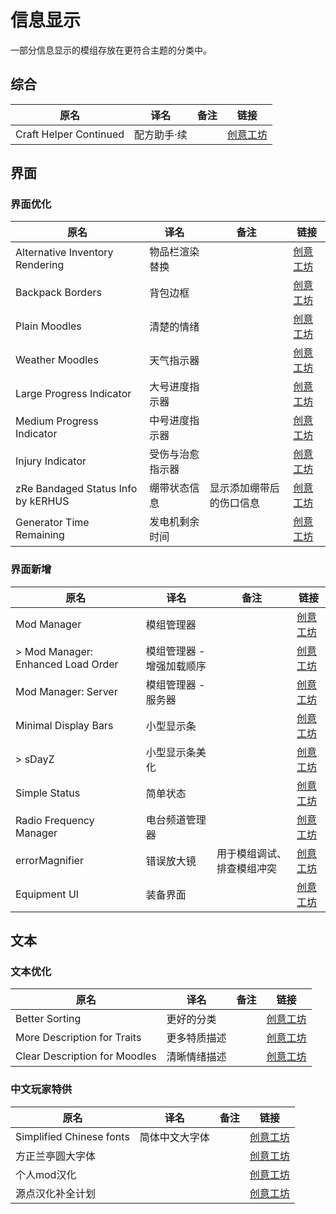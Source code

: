 # 信息显示

一部分信息显示的模组存放在更符合主题的分类中。

## 综合

| 原名                   | 译名        | 备注 | 链接                                                                          |
| ---------------------- | ----------- | ---- | ----------------------------------------------------------------------------- |
| Craft Helper Continued | 配方助手·续 |      | [创意工坊](https://steamcommunity.com/sharedfiles/filedetails/?id=2787291513) |

## 界面

### 界面优化

| 原名                               | 译名             | 备注                     | 链接                                                                          |
| ---------------------------------- | ---------------- | ------------------------ | ----------------------------------------------------------------------------- |
| Alternative Inventory Rendering    | 物品栏渲染替换   |                          | [创意工坊](https://steamcommunity.com/sharedfiles/filedetails/?id=2809595776) |
| Backpack Borders                   | 背包边框         |                          | [创意工坊](https://steamcommunity.com/sharedfiles/filedetails/?id=2808679062) |
| Plain Moodles                      | 清楚的情绪       |                          | [创意工坊](https://steamcommunity.com/sharedfiles/filedetails/?id=2854030563) |
| Weather Moodles                    | 天气指示器       |                          | [创意工坊](https://steamcommunity.com/sharedfiles/filedetails/?id=2920735875) |
| Large Progress Indicator           | 大号进度指示器   |                          | [创意工坊](https://steamcommunity.com/sharedfiles/filedetails/?id=2926455909) |
| Medium Progress Indicator          | 中号进度指示器   |                          | [创意工坊](https://steamcommunity.com/sharedfiles/filedetails/?id=2926675891) |
| Injury Indicator                   | 受伤与治愈指示器 |                          | [创意工坊](https://steamcommunity.com/sharedfiles/filedetails/?id=2921642476) |
| zRe Bandaged Status Info by kERHUS | 绷带状态信息     | 显示添加绷带后的伤口信息 | [创意工坊](https://steamcommunity.com/sharedfiles/filedetails/?id=2931041223) |
| Generator Time Remaining           | 发电机剩余时间   |                          | [创意工坊](https://steamcommunity.com/sharedfiles/filedetails/?id=2883397918) |

### 界面新增

| 原名                               | 译名                      | 备注                       | 链接                                                                          |
| ---------------------------------- | ------------------------- | -------------------------- | ----------------------------------------------------------------------------- |
| Mod Manager                        | 模组管理器                |                            | [创意工坊](https://steamcommunity.com/sharedfiles/filedetails/?id=2694448564) |
| > Mod Manager: Enhanced Load Order | 模组管理器 - 增强加载顺序 |                            | [创意工坊](https://steamcommunity.com/sharedfiles/filedetails/?id=2945221351) |
| Mod Manager: Server                | 模组管理器 - 服务器       |                            | [创意工坊](https://steamcommunity.com/sharedfiles/filedetails/?id=2725216703) |
| Minimal Display Bars               | 小型显示条                |                            | [创意工坊](https://steamcommunity.com/sharedfiles/filedetails/?id=2004998206) |
| > sDayZ                            | 小型显示条美化            |                            | [创意工坊](https://steamcommunity.com/sharedfiles/filedetails/?id=2799152712) |
| Simple Status                      | 简单状态                  |                            | [创意工坊](https://steamcommunity.com/sharedfiles/filedetails/?id=2867431511) |
| Radio Frequency Manager            | 电台频道管理器            |                            | [创意工坊](https://steamcommunity.com/sharedfiles/filedetails/?id=2735294987) |
| errorMagnifier                     | 错误放大镜                | 用于模组调试、排查模组冲突 | [创意工坊](https://steamcommunity.com/sharedfiles/filedetails/?id=2896041179) |
| Equipment UI                       | 装备界面                  |                            | [创意工坊](https://steamcommunity.com/sharedfiles/filedetails/?id=2950902979) |

## 文本

### 文本优化

| 原名                          | 译名         | 备注 | 链接                                                                          |
| ----------------------------- | ------------ | ---- | ----------------------------------------------------------------------------- |
| Better Sorting                | 更好的分类   |      | [创意工坊](https://steamcommunity.com/sharedfiles/filedetails/?id=2313387159) |
| More Description for Traits   | 更多特质描述 |      | [创意工坊](https://steamcommunity.com/sharedfiles/filedetails/?id=2685168362) |
| Clear Description for Moodles | 清晰情绪描述 |      | [创意工坊](https://steamcommunity.com/sharedfiles/filedetails/?id=2763647806) |

### 中文玩家特供

| 原名                     | 译名           | 备注 | 链接                                                                          |
| ------------------------ | -------------- | ---- | ----------------------------------------------------------------------------- |
| Simplified Chinese fonts | 简体中文大字体 |      | [创意工坊](https://steamcommunity.com/sharedfiles/filedetails/?id=2322470605) |
| 方正兰亭圆大字体         |                |      | [创意工坊](https://steamcommunity.com/sharedfiles/filedetails/?id=2874275043) |
| 个人mod汉化              |                |      | [创意工坊](https://steamcommunity.com/sharedfiles/filedetails/?id=2216172287) |
| 源点汉化补全计划         |                |      | [创意工坊](https://steamcommunity.com/sharedfiles/filedetails/?id=2883394822) |
